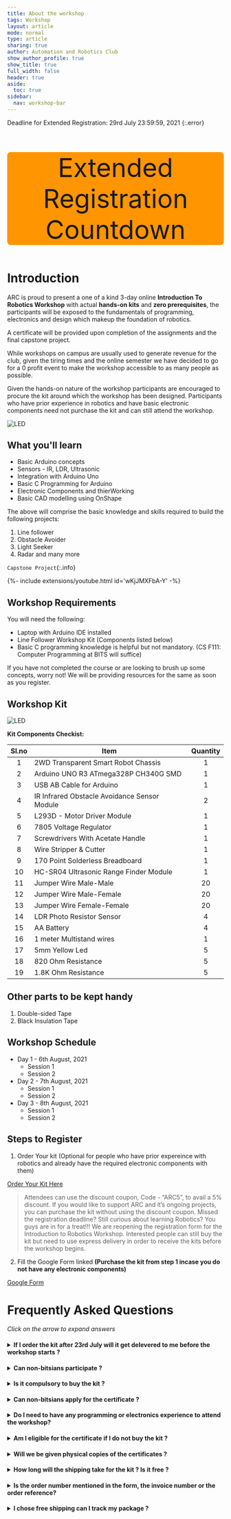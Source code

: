 ```yaml
---
title: About the workshop
tags: Workshop
layout: article
mode: normal
type: article
sharing: true
author: Automation and Robotics Club
show_author_profile: true
show_title: true
full_width: false
header: true
aside:
  toc: true
sidebar:
  nav: workshop-bar	
---
```

Deadline for Extended Registration:  29rd July 23:59:59, 2021
{:.error}

<div class="countdown"> 
<p>Extended Registration Countdown</p>
<p id="demo"></p>
</div>

<script>
// Set the date we're counting down to
var countDownDate = new Date("Jul 29, 2021 23:59:59").getTime();

// Update the count down every 1 second
var x = setInterval(function() {

  // Get today's date and time
  var now = new Date().getTime();
    
  // Find the distance between now and the count down date
  var distance = countDownDate - now;
    
  // Time calculations for days, hours, minutes and seconds
  var days = Math.floor(distance / (1000 * 60 * 60 * 24));
  var hours = Math.floor((distance % (1000 * 60 * 60 * 24)) / (1000 * 60 * 60));
  var minutes = Math.floor((distance % (1000 * 60 * 60)) / (1000 * 60));
  var seconds = Math.floor((distance % (1000 * 60)) / 1000);
    
  // Output the result in an element with id="demo"
  document.getElementById("demo").innerHTML = days + "d " + hours + "h "
  + minutes + "m " + seconds + "s ";
    
  // If the count down is over, write some text 
  if (distance < 0) {
    clearInterval(x);
    document.getElementById("demo").innerHTML = "EXPIRED";
  }
}, 1000);
</script>

<style>
.countdown {
  text-align: center;
  font-size: 60px;
  margin-top: 0px;
  background-color: #FF9500;
  border-radius: 8px;
}
</style>



# Introduction
ARC is proud to present a one of a kind 3-day online **Introduction To Robotics Workshop** with actual **hands-on kits** and **zero prerequisites**, the participants will be exposed to the fundamentals of programming, electronics and design which makeup the foundation of robotics.

A certificate will be provided upon completion of the assignments and the final capstone project.  

While workshops on campus are usually used to generate revenue for the club, given the tiring times and the online semester we have decided to go for a 0 profit event to make the workshop accessible to as many people as possible.

Given the hands-on nature of the workshop participants are encouraged to procure the kit around which the workshop has been designed. Participants who have prior experience in robotics and have basic electronic components need not purchase the kit and can still attend the workshop. 


<img src="{{site.baseurl}}/assets/images/resources/Day 0/poster.jpeg" alt="LED" width=auto height=auto>


## What you'll learn
- Basic Arduino concepts
- Sensors - IR, LDR, Ultrasonic
- Integration with Arduino Uno
- Basic C Programming for Arduino
- Electronic Components and thierWorking
- Basic CAD modelling using OnShape

The above will comprise the basic knowledge and skills required to build the following projects:

1. Line follower
2. Obstacle Avoider
3. Light Seeker
4. Radar and many more

`Capstone Project`{:.info}
<div>{%- include extensions/youtube.html id='wKjJMXFbA-Y' -%}</div>

## Workshop Requirements
You will need the following:
- Laptop with Arduino IDE installed
- Line Follower Workshop Kit (Components listed below)
- Basic C programming knowledge is helpful but not mandatory. (CS F111: Computer Programming at BITS will suffice)

If you have not completed the course or are looking to brush up some concepts, worry not! We will be providing resources for the same as soon as you register.

## Workshop Kit

<img src="{{site.baseurl}}/assets/images/resources/Day 0/kit.jpg" alt="LED" width=auto height=auto>


**Kit Components Checkist:** 

| Sl.no | Item                                         | Quantity |
|:-----:|----------------------------------------------|:--------:|
|   1   | 2WD Transparent Smart Robot Chassis          |     1    |
|   2   | Arduino UNO R3 ATmega328P CH340G SMD         |     1    |
|   3   | USB AB Cable for Arduino                     |     1    |
|   4   | IR Infrared Obstacle Avoidance Sensor Module |     2    |
|   5   | L293D - Motor Driver Module                  |     1    |
|   6   | 7805 Voltage Regulator                       |     1    |
|   7   | Screwdrivers With Acetate Handle             |     1    |
|   8   | Wire Stripper & Cutter                       |     1    |
|   9   | 170 Point Solderless Breadboard              |     1    |
|   10  | HC-SR04 Ultrasonic Range Finder Module       |     1    |
|   11  | Jumper Wire Male-Male                        |    20    |
|   12  | Jumper Wire Male-Female                      |    20    |
|   13  | Jumper Wire Female-Female                    |    20    |
|   14  | LDR Photo Resistor Sensor                    |     4    |
|   15  | AA Battery	                                 |     4    |
|   16  | 1 meter Multistand wires                     |     1    |
|   17  | 5mm Yellow Led                               |     5    |
|   18  | 820 Ohm Resistance                           |     5    |
|   19  | 1.8K Ohm Resistance                          |     5    |


## Other parts to be kept handy 

1. Double-sided Tape
2. Black Insulation Tape

## Workshop Schedule 
- Day 1 - 6th August, 2021
  - Session 1
  - Session 2
- Day 2 - 7th August, 2021
  - Session 1
  - Session 2
- Day 3 - 8th August, 2021
  - Session 1
  - Session 2 

## Steps to Register 

1) Order Your kit (Optional for people who have prior expereince with robotics and already have the required electronic components with them)


<a class="button button--primary button--rounded button--xl" href="https://rees52.com/chasis/5105-2wd-transparent-smart-motor-robot-car-chassis-kit-with-arduino-board-kt1339">Order Your Kit Here</a>

>Attendees can use the discount coupon, Code - “ARC5”, to avail a 5% discount. If you would like to support ARC and it’s ongoing projects, you can purchase the kit without using the discount coupon.
>Missed the registration deadline? Still curious about learning Robotics? You guys are in for a treat!!! We are reopening the registration form for the Introduction to Robotics Workshop. Interested people can still buy the kit but need to use express delivery in order to receive the kits before the workshop begins.

2) Fill the Google Form linked **(Purchase the kit from step 1 incase you do not have any electronic components)**



<a class="button button--primary button--rounded button--xl" href="https://forms.gle/94hF4R5tGgKZiAfK9">Google Form</a>




# Frequently Asked Questions 
_Click on the arrow to expand answers_

<h4><details>
  <summary>If I order the kit after 23rd July will it get delevered to me before the workshop starts ?</summary>
  Yes, you can get the kit delivered to you in time (3-4 days) using the "Express Delivery" option. Note that the express delivery will cost you an additional 200 rupees.
</details></h4>  
  
  
<h4><details>
  <summary>Can non-bitsians participate ?</summary>
  Yes, anyone can participate.
</details></h4>

<h4><details>
  <summary>Is it compulsory to buy the kit ?</summary>
  No, people can register for the workshop even without buying a kit. This flexibility is intended for people who are experienced with robotics and have the required electronic components with them. 
</details></h4>

<h4><details>
  <summary>Can non-bitsians apply for the certificate ?</summary>
  Yes, all the participants are eligible for certificates given that they complete the assignments and the final capstone project. 
</details></h4>

<h4><details>
  <summary>Do I need to have any programming or electronics experience to attend the workshop?</summary>
  No, All the required topics from programming, electronics and design will be taught from the fundamentals.  
</details></h4>

<h4><details>
  <summary>Am I eligible for the certificate if I do not buy the kit ?</summary>
  As long as you finish all the assignmnets and capstone project you will be eligible for the certificate.  
</details></h4>

<h4><details>
  <summary>Will we be given physical copies of the certificates ?</summary>
  No, The certificates will be electronically mailed to you after the end of the workshop.  
</details></h4>

<h4><details>
  <summary>How long will the shipping take for the kit ? Is it free ?</summary>
  There are many shipping options to choose from the free shipping option takes around 12-14 days (max). Other paid options will expedite the delivery process.  
</details></h4>

<h4><details>
  <summary>Is the order number mentioned in the form, the invoice number or the order reference?</summary>
  It refers to the order reference.
</details></h4>

<h4><details>
  <summary>I chose free shipping can I track my package ?</summary>
  Yes, you can track your package even with free shipping. 
</details></h4>





